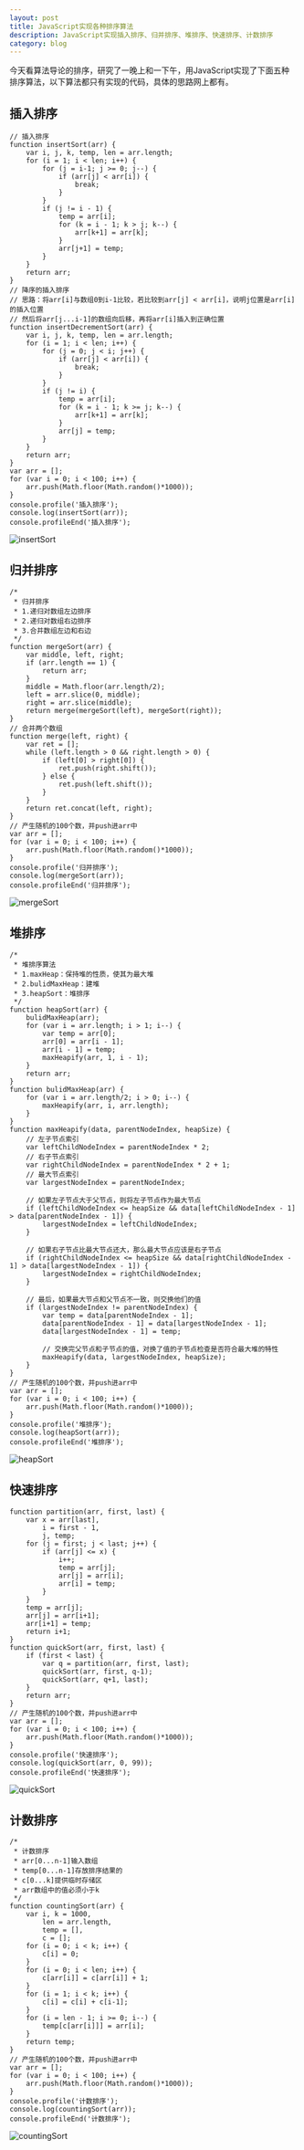 ```yaml
---
layout: post
title: JavaScript实现各种排序算法
description: JavaScript实现插入排序、归并排序、堆排序、快速排序、计数排序
category: blog
---
```


今天看算法导论的排序，研究了一晚上和一下午，用JavaScript实现了下面五种排序算法，以下算法都只有实现的代码，具体的思路网上都有。

## 插入排序

	// 插入排序
	function insertSort(arr) {
		var i, j, k, temp, len = arr.length;
		for (i = 1; i < len; i++) {
			for (j = i-1; j >= 0; j--) {
				if (arr[j] < arr[i]) {
					break;
				}
			}
			if (j != i - 1) {
				temp = arr[i];
				for (k = i - 1; k > j; k--) {
					arr[k+1] = arr[k];
				}
				arr[j+1] = temp;
			}
		}
		return arr;
	}
	// 降序的插入排序
	// 思路：将arr[i]与数组0到i-1比较，若比较到arr[j] < arr[i]，说明j位置是arr[i]的插入位置
	// 然后将arr[j...i-1]的数组向后移，再将arr[i]插入到正确位置
	function insertDecrementSort(arr) {
		var i, j, k, temp, len = arr.length;
		for (i = 1; i < len; i++) {
			for (j = 0; j < i; j++) {
				if (arr[j] < arr[i]) {
					break;
				}
			}
			if (j != i) {
				temp = arr[i];
				for (k = i - 1; k >= j; k--) {
					arr[k+1] = arr[k];
				}
				arr[j] = temp;
			}
		}
		return arr;
	}
	var arr = [];
	for (var i = 0; i < 100; i++) {
		arr.push(Math.floor(Math.random()*1000));
	}
	console.profile('插入排序');
	console.log(insertSort(arr));
	console.profileEnd('插入排序');
	
![insertSort](/demo/images/insertSort.jpg)

## 归并排序

	/*
	 * 归并排序
	 * 1.递归对数组左边排序
	 * 2.递归对数组右边排序
	 * 3.合并数组左边和右边
	 */
	function mergeSort(arr) {
		var middle, left, right;
		if (arr.length == 1) {
			return arr;
		}
		middle = Math.floor(arr.length/2);
		left = arr.slice(0, middle);
		right = arr.slice(middle);
		return merge(mergeSort(left), mergeSort(right));
	}
	// 合并两个数组
	function merge(left, right) {
		var ret = [];
		while (left.length > 0 && right.length > 0) {
			if (left[0] > right[0]) {
				ret.push(right.shift());
			} else {
				ret.push(left.shift());
			}
		}
		return ret.concat(left, right);
	}
	// 产生随机的100个数，并push进arr中
	var arr = [];
	for (var i = 0; i < 100; i++) {
		arr.push(Math.floor(Math.random()*1000));
	}
	console.profile('归并排序');
	console.log(mergeSort(arr));
	console.profileEnd('归并排序');
	
![mergeSort](/demo/images/mergeSort.jpg)

## 堆排序

	/*
	 * 堆排序算法
	 * 1.maxHeap：保持堆的性质，使其为最大堆
	 * 2.bulidMaxHeap：建堆
	 * 3.heapSort：堆排序
	 */
	function heapSort(arr) {
		bulidMaxHeap(arr);
		for (var i = arr.length; i > 1; i--) {
			var temp = arr[0];
			arr[0] = arr[i - 1];
			arr[i - 1] = temp;
			maxHeapify(arr, 1, i - 1);
		}
		return arr;
	}
	function bulidMaxHeap(arr) {
		for (var i = arr.length/2; i > 0; i--) {
			maxHeapify(arr, i, arr.length);
		}
	}
	function maxHeapify(data, parentNodeIndex, heapSize) {  
		// 左子节点索引  
		var leftChildNodeIndex = parentNodeIndex * 2;  
		// 右子节点索引  
		var rightChildNodeIndex = parentNodeIndex * 2 + 1;  
		// 最大节点索引  
		var largestNodeIndex = parentNodeIndex;  

		// 如果左子节点大于父节点，则将左子节点作为最大节点  
		if (leftChildNodeIndex <= heapSize && data[leftChildNodeIndex - 1] > data[parentNodeIndex - 1]) {  
			largestNodeIndex = leftChildNodeIndex;  
		}  

		// 如果右子节点比最大节点还大，那么最大节点应该是右子节点  
		if (rightChildNodeIndex <= heapSize && data[rightChildNodeIndex - 1] > data[largestNodeIndex - 1]) {  
			largestNodeIndex = rightChildNodeIndex;  
		}  

		// 最后，如果最大节点和父节点不一致，则交换他们的值  
		if (largestNodeIndex != parentNodeIndex) {  
			var temp = data[parentNodeIndex - 1];
			data[parentNodeIndex - 1] = data[largestNodeIndex - 1];
			data[largestNodeIndex - 1] = temp;

			// 交换完父节点和子节点的值，对换了值的子节点检查是否符合最大堆的特性  
			maxHeapify(data, largestNodeIndex, heapSize);  
		}  
	}
	// 产生随机的100个数，并push进arr中
	var arr = [];
	for (var i = 0; i < 100; i++) {
		arr.push(Math.floor(Math.random()*1000));
	}
	console.profile('堆排序');
	console.log(heapSort(arr));
	console.profileEnd('堆排序');
	
![heapSort](/demo/images/heapSort.jpg)

## 快速排序

	function partition(arr, first, last) {
		var x = arr[last],
			i = first - 1,
			j, temp;
		for (j = first; j < last; j++) {
			if (arr[j] <= x) {
				i++;
				temp = arr[j];
				arr[j] = arr[i];
				arr[i] = temp;
			}
		}
		temp = arr[j];
		arr[j] = arr[i+1];
		arr[i+1] = temp;
		return i+1;
	}
	function quickSort(arr, first, last) {
		if (first < last) {
			var q = partition(arr, first, last);
			quickSort(arr, first, q-1);
			quickSort(arr, q+1, last);
		}
		return arr;
	}
	// 产生随机的100个数，并push进arr中
	var arr = [];
	for (var i = 0; i < 100; i++) {
		arr.push(Math.floor(Math.random()*1000));
	}
	console.profile('快速排序');
	console.log(quickSort(arr, 0, 99));
	console.profileEnd('快速排序');
	
![quickSort](/demo/images/quickSort.jpg)

## 计数排序

	/*
	 * 计数排序
	 * arr[0...n-1]输入数组
	 * temp[0...n-1]存放排序结果的
	 * c[0...k]提供临时存储区
	 * arr数组中的值必须小于k
	 */
	function countingSort(arr) {
		var i, k = 1000,
			len = arr.length,
			temp = [],
			c = [];
		for (i = 0; i < k; i++) {
			c[i] = 0;
		}
		for (i = 0; i < len; i++) {
			c[arr[i]] = c[arr[i]] + 1;
		}
		for (i = 1; i < k; i++) {
			c[i] = c[i] + c[i-1];
		}
		for (i = len - 1; i >= 0; i--) {
			temp[c[arr[i]]] = arr[i];
		}
		return temp;
	}
	// 产生随机的100个数，并push进arr中
	var arr = [];
	for (var i = 0; i < 100; i++) {
		arr.push(Math.floor(Math.random()*1000));
	}
	console.profile('计数排序');
	console.log(countingSort(arr));
	console.profileEnd('计数排序');

![countingSort](/demo/images/countingSort.jpg)
